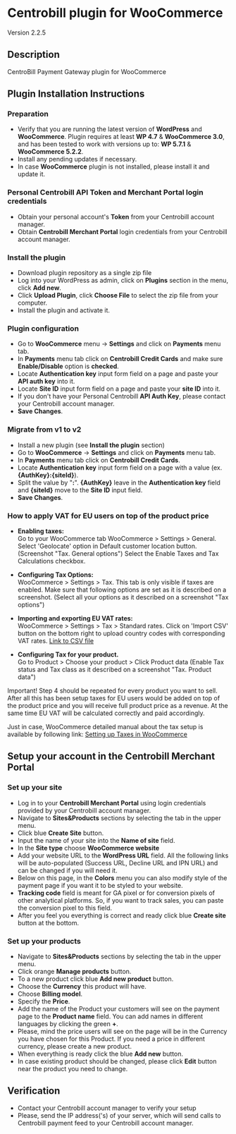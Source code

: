# Centrobill plugin for WooCommerce  
Version 2.2.5

## Description
CentroBill Payment Gateway plugin for WooCommerce   

##  Plugin Installation Instructions  

### Preparation 
* Verify that you are running the latest version of __WordPress__ and __WooCommerce__. Plugin requires at least __WP 4.7__  & __WooCommerce 3.0__, and has been tested to work with versions up to: __WP 5.7.1__ & __WooCommerce 5.2.2__.
* Install any pending updates if necessary. 
* In case __WooCommerce__ plugin is not installed, please install it and update it.

### Personal Centrobill API Token and Merchant Portal login credentials
* Obtain your personal account's __Token__ from your Centrobill account manager.
* Obtain __Centrobill Merchant Portal__ login credentials from your Centrobill account manager.

### Install the plugin 
* Download plugin repository as a single zip file 
* Log into your WordPress as admin, click on __Plugins__ section in the menu, click __Add new__. 
* Click __Upload Plugin__, click __Choose File__ to select the zip file from your computer. 
* Install the plugin and activate it.  

### Plugin configuration
* Go to __WooCommerce__ menu -> __Settings__ and click on __Payments__ menu tab.
* In __Payments__ menu tab click on __Centrobill Credit Cards__ and make sure __Enable/Disable__ option is __checked__.
* Locate __Authentication key__ input form field on a page and paste your __API auth key__ into it.
* Locate __Site ID__ input form field on a page and paste your __site ID__ into it.
* If you don't have your Personal Centrobill __API Auth Key__, please contact your Centrobill account manager.
* __Save Changes__.

### Migrate from v1 to v2
* Install a new plugin (see __Install the plugin__ section)
* Go to __WooCommerce__ -> __Settings__ and click on __Payments__ menu tab.
* In __Payments__ menu tab click on __Centrobill Credit Cards__.
* Locate __Authentication key__ input form field on a page with a value (ex. __{AuthKey}:{siteId}__).
* Split the value by "__:__". __{AuthKey}__ leave in the __Authentication key__ field and __{siteId}__ move to the __Site ID__ input field.
* __Save Changes__.

### How to apply VAT for EU users on top of the product price
* **Enabling taxes:** \
Go to your WooCommerce tab WooCommerce > Settings > General.
Select 'Geolocate' option in Default customer location button. (Screenshot "Tax. General options")
Select the Enable Taxes and Tax Calculations checkbox.

* **Configuring Tax Options:** \
WooCommerce > Settings > Tax. This tab is only visible if taxes are enabled.
Make sure that following options are set as it is described on a screenshot.
(Select all your options as it described on a screenshot "Tax options")

* **Importing and exporting EU VAT rates:** \
WooCommerce > Settings > Tax > Standard rates.
Click on 'Import CSV' button on the bottom right to upload country codes with corresponding VAT rates.
[Link to CSV file](https://raw.githubusercontent.com/Centrobill/wc-centrobill/master/vat_rates.csv)

* **Configuring Tax for your product.** \
Go to Product > Choose your product > Click Product data
(Enable Tax status and Tax class as it described on a screenshot "Tax. Product data")

Important! Step 4 should be repeated for every product you want to sell.
After all this has been setup taxes for EU users would be added on top of the product price and you will receive full product price as a revenue.
At the same time EU VAT will be calculated correctly and paid accordingly.

Just in case, WooCommerce detailed manual about the tax setup is available by following link: [Setting up Taxes in WooCommerce](https://docs.woocommerce.com/document/setting-up-taxes-in-woocommerce)


## Setup your account in the Centrobill Merchant Portal

### Set up your site
* Log in to your __Centrobill Merchant Portal__ using login credentials provided by your Centrobill account manager.
* Navigate to __Sites&Products__ sections by selecting the tab in the upper menu.
* Click blue __Create Site__ button.
* Input the name of your site into the __Name of site__ field. 
* In the __Site type__ choose __WooCommerce website__
* Add your website URL to the __WordPress URL__ field. All the following links will be auto-populated (Success URL, Decline URL and IPN URL) and can be changed if you will need it.
* Below on this page, in the __Colors__ menu you can also modify style of the payment page if you want it to be styled to your website.
* __Tracking code__ field is meant for GA pixel or for conversion pixels of other analytical platforms. So, if you want to track sales, you can paste the conversion pixel to this field.
* After you feel you everything is correct and ready click blue __Create site__ button at the bottom.

### Set up your products
* Navigate to __Sites&Products__ sections by selecting the tab in the upper menu.
* Click orange __Manage products__ button.
* To a new product click blue __Add new product__ button.
* Choose the __Currency__ this product will have.
* Choose __Billing model__.
* Specify the __Price__.
* Add the name of the Product your customers will see on the payment page to the __Product name__ field. You can add names in different languages by clicking the green __+__. 
* Please, mind the price users will see on the page will be in the Currency you have chosen for this Product. If you need a price in different currency, please create a new product.
* When everything is ready click the blue __Add new__ button.
* In case existing product should be changed, please click __Edit__ button near the product you need to change.

## Verification 
* Contact your Centrobill account manager to verify your setup
* Please, send the IP address('s) of your server, which will send calls to Centrobill payment feed to your Centrobill account manager.
